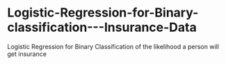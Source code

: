 # Logistic-Regression-for-Binary-classification---Insurance-Data
Logistic Regression for Binary Classification of the likelihood a person will get insurance
